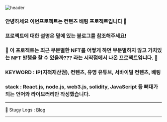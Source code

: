 ![header](https://capsule-render.vercel.app/api?type=slice&color=gradient&height=160&section=header&text=WATTO!%20%20PROJECT&fontAlign=50&fontAlignY=70&fontSize=90&fontColor=#eee)

### 안녕하세요 이번프로젝트는 컨텐츠 배팅 프로젝트입니다 👋
### 프로젝트에 대한 설명은 밑에 있는 블로그를 참조해주세요!


### 🤡 이 프로젝트는 최근 무분별한 NFT를 어떻게 하면 무분별하지 않고 가치있는 NFT 발행을 할 수 있을까??? 라는 시작점에서 나온 프로젝트입니다. 🤡
###  KEYWORD : IP(지적재산권), 컨텐츠, 유명 유튜브, 서바이벌 컨텐츠, 배팅 
###  stack : React.js, node.js, web3.js, solidity, JavaScript 등 뼈대가 되는 언어와 라이브러리만 작성했습니다. 
<hr>
📝 Stugy Logs : <a href="https://lazy-crew.tistory.com/45?category=994668">Blog</a>
<hr>
